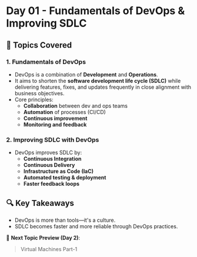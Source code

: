 # Day 01 - Fundamentals of DevOps & Improving SDLC

## 📌 Topics Covered

### 1. Fundamentals of DevOps

- DevOps is a combination of **Development** and **Operations**.
- It aims to shorten the **software development life cycle (SDLC)** while delivering features, fixes, and updates frequently in close alignment with business objectives.
- Core principles:
  - **Collaboration** between dev and ops teams
  - **Automation** of processes (CI/CD)
  - **Continuous improvement**
  - **Monitoring and feedback**

### 2. Improving SDLC with DevOps

- DevOps improves SDLC by:
  - **Continuous Integration**
  - **Continuous Delivery**
  - **Infrastructure as Code (IaC)**
  - **Automated testing & deployment**
  - **Faster feedback loops**

## 🔍 Key Takeaways

- DevOps is more than tools—it's a culture.
- SDLC becomes faster and more reliable through DevOps practices.

📅 **Next Topic Preview (Day 2)**:

> Virtual Machines Part-1

